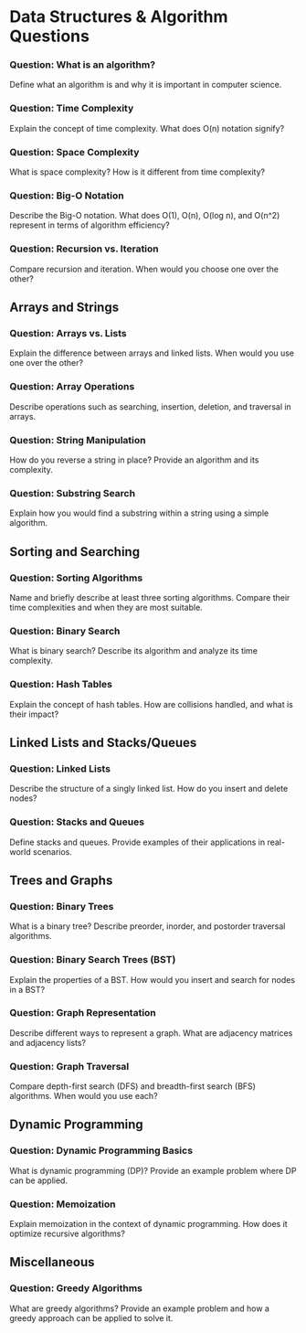 # Data Structures & Algorithm Questions

### Question: What is an algorithm?

Define what an algorithm is and why it is important in computer science.

### Question: Time Complexity

Explain the concept of time complexity. What does O(n) notation signify?

### Question: Space Complexity

What is space complexity? How is it different from time complexity?

### Question: Big-O Notation

Describe the Big-O notation. What does O(1), O(n), O(log n), and O(n^2) represent in terms of algorithm efficiency?

### Question: Recursion vs. Iteration

Compare recursion and iteration. When would you choose one over the other?

## Arrays and Strings

### Question: Arrays vs. Lists

Explain the difference between arrays and linked lists. When would you use one over the other?

### Question: Array Operations

Describe operations such as searching, insertion, deletion, and traversal in arrays.

### Question: String Manipulation

How do you reverse a string in place? Provide an algorithm and its complexity.

### Question: Substring Search

Explain how you would find a substring within a string using a simple algorithm.

## Sorting and Searching

### Question: Sorting Algorithms

Name and briefly describe at least three sorting algorithms. Compare their time complexities and when they are most suitable.

### Question: Binary Search

What is binary search? Describe its algorithm and analyze its time complexity.

### Question: Hash Tables

Explain the concept of hash tables. How are collisions handled, and what is their impact?

## Linked Lists and Stacks/Queues

### Question: Linked Lists

Describe the structure of a singly linked list. How do you insert and delete nodes?

### Question: Stacks and Queues

Define stacks and queues. Provide examples of their applications in real-world scenarios.

## Trees and Graphs

### Question: Binary Trees

What is a binary tree? Describe preorder, inorder, and postorder traversal algorithms.

### Question: Binary Search Trees (BST)

Explain the properties of a BST. How would you insert and search for nodes in a BST?

### Question: Graph Representation

Describe different ways to represent a graph. What are adjacency matrices and adjacency lists?

### Question: Graph Traversal

Compare depth-first search (DFS) and breadth-first search (BFS) algorithms. When would you use each?

## Dynamic Programming

### Question: Dynamic Programming Basics

What is dynamic programming (DP)? Provide an example problem where DP can be applied.

### Question: Memoization

Explain memoization in the context of dynamic programming. How does it optimize recursive algorithms?

## Miscellaneous

### Question: Greedy Algorithms

What are greedy algorithms? Provide an example problem and how a greedy approach can be applied to solve it.




